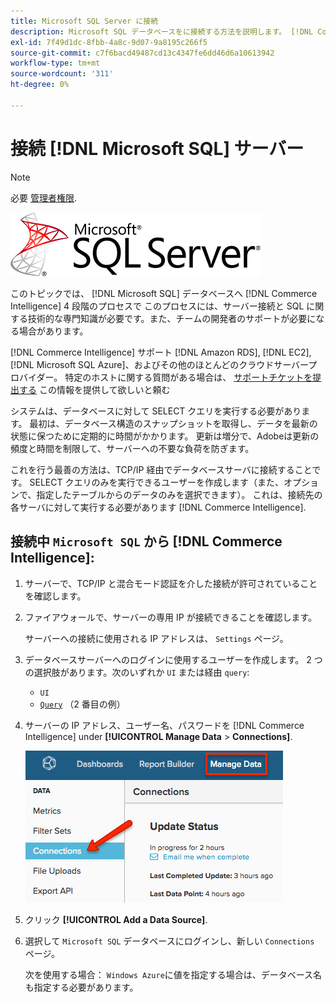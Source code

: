 ```yaml
---
title: Microsoft SQL Server に接続
description: Microsoft SQL データベースをに接続する方法を説明します。 [!DNL Commerce Intelligence] 4 段階のプロセスで
exl-id: 7f49d1dc-8fbb-4a8c-9d07-9a8195c266f5
source-git-commit: c7f6bacd49487cd13c4347fe6dd46d6a10613942
workflow-type: tm+mt
source-wordcount: '311'
ht-degree: 0%

---
```


# 接続 [!DNL Microsoft SQL] サーバー

>[!NOTE]
>
>必要 [管理者権限](../../../administrator/user-management/user-management.md).

![](../../../assets/MicrosoftSQLServer-logo.png)

このトピックでは、 [!DNL Microsoft SQL] データベースへ [!DNL Commerce Intelligence] 4 段階のプロセスで このプロセスには、サーバー接続と SQL に関する技術的な専門知識が必要です。また、チームの開発者のサポートが必要になる場合があります。

[!DNL Commerce Intelligence] サポート [!DNL Amazon RDS], [!DNL EC2], [!DNL Microsoft SQL Azure]、およびその他のほとんどのクラウドサーバープロバイダー。 特定のホストに関する質問がある場合は、 [サポートチケットを提出する](https://experienceleague.adobe.com/docs/commerce-knowledge-base/kb/troubleshooting/miscellaneous/mbi-service-policies.html) この情報を提供して欲しいと頼む

システムは、データベースに対して SELECT クエリを実行する必要があります。 最初は、データベース構造のスナップショットを取得し、データを最新の状態に保つために定期的に時間がかかります。 更新は増分で、Adobeは更新の頻度と時間を制限して、サーバーへの不要な負荷を防ぎます。

これを行う最善の方法は、TCP/IP 経由でデータベースサーバに接続することです。 SELECT クエリのみを実行できるユーザーを作成します（また、オプションで、指定したテーブルからのデータのみを選択できます）。 これは、接続先の各サーバに対して実行する必要があります [!DNL Commerce Intelligence].

## 接続中 `Microsoft SQL` から [!DNL Commerce Intelligence]:

1. サーバーで、TCP/IP と混合モード認証を介した接続が許可されていることを確認します。

1. ファイアウォールで、サーバーの専用 IP が接続できることを確認します。

   サーバーへの接続に使用される IP アドレスは、 `Settings` ページ。

1. データベースサーバーへのログインに使用するユーザーを作成します。 2 つの選択肢があります。次のいずれか `UI` または経由 `query`:
   * `UI`
   * [`Query`](http://sqlserverplanet.com/security/add-user) （2 番目の例）

1. サーバーの IP アドレス、ユーザー名、パスワードを [!DNL Commerce Intelligence] under **[!UICONTROL Manage Data** > **Connections]**.

   ![](../../../assets/manage-data-connections.png)

1. クリック **[!UICONTROL Add a Data Source]**.

1. 選択して `Microsoft SQL` データベースにログインし、新しい `Connections` ページ。

   次を使用する場合： `Windows Azure`に値を指定する場合は、データベース名も指定する必要があります。

